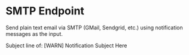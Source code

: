 # SMTP Endpoint

Send plain text email via SMTP (GMail, Sendgrid, etc.) using notification messages as the input.

Subject line of: [WARN] Notification Subject Here


